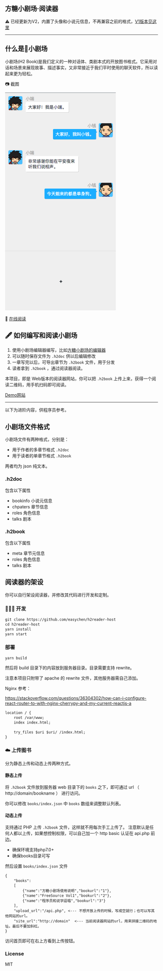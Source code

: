 ## 方糖小剧场·阅读器

⚠️ 已经更新为V2，内置了头像和小说元信息，不再兼容之前的格式，[V1版本见这里](https://github.com/easychen/h2webreader/tree/v1)

---
## 什么是🎈小剧场

小剧场(H2 Book)是我们定义的一种对话体、类剧本式的开放图书格式。它采用对话和场景来展现故事、描述事实，又非常接近于我们平时使用的聊天软件，所以读起来更为轻松。

📷 截图

![](doc/screenshot.png)

📖 [在线阅读](https://du.ftqq.com)

## 🖋 如何编写和阅读小剧场

1. 使用小剧场编辑器编写，比如[方糖小剧场的编辑器](https://qing.ftqq.com)
2. 可以随时保存文件为 `.h2doc` 供以后编辑修改
3. 一章写完以后，可导出章节为 `.h2book` 文件，用于分发 
4. 读者拿到 `.h2book` ，通过阅读器阅读。

本项目，即是 Web版本的阅读器网站，你可以把 `.h2book` 上传上来，获得一个阅读二维码，用手机扫码即可阅读。

[Demo网站](https://du.slidechan.com)

---

以下为进阶内容，供程序员参考。

## 小剧场文件格式

小剧场文件有两种格式，分别是：

- 用于作者的多章节格式 `.h2doc`
- 用于读者的单章节格式 `.h2book`

两者均为 json 纯文本。

### .h2doc

包含以下属性

- bookinfo 小说元信息
- chpaters 章节信息
- roles 角色信息
- talks 剧本

### .h2book 

包含以下属性

- meta 章节元信息
- roles 角色信息
- talks 剧本


## 阅读器的架设

你可以自行架设阅读器，并修改其代码进行开发和定制。

### 👨🏻‍💻 开发

```
git clone https://github.com/easychen/h2reader-host
cd h2reader-host
yarn install
yarn start
```

### 部署

```
yarn build
```

然后将 build 目录下的内容放到服务器目录。目录需要支持 rewrite。

注意本项目只附带了 apache 的 rewrite 文件，其他服务器需自己添加。

Nginx 参考：

https://stackoverflow.com/questions/36304302/how-can-i-configure-react-router-to-with-nginx-cherrypy-and-my-current-reactjs-a
```
location / {
    root /var/www;
    index index.html;

    try_files $uri $uri/ /index.html;
}
```

### ☁️ 上传图书

分为静态上传和动态上传两种方式。

#### 静态上传

将 `.h2book` 文件放到服务器 web 目录下的 `books` 之下，即可通过 url （ http://domain/bookname ） 进行访问。

你可以修改 `books/index.json` 中 `books` 数组来调整默认列表。


#### 动态上传

支持通过 PHP 上传 `.h2book` 文件，这样就不用每次手工上传了。 注意默认是任何人都以上传，如果想控制权限，可以自己加一个 http basic 认证在 api.php 前边。


- 确保环境支持php7.0+
- 确保books目录可写
  
然后设置 `books/index.json` 文件

```
{
    "books":
    [
        {"name":"方糖小剧场使用说明","bookurl":"1"},
        {"name":"FreeSource Vol1","bookurl":"2"},
        {"name":"程序员和说学逗唱","bookurl":"3"}
    ],
    "upload_url":"/api.php", <--- 不想开放上传的时候，写成空就行；也可以写其他网站的url。
    "site_url":"http://domain"  <--- 当前阅读器网站的url，用来拼接二维码的地址。最后不要加斜杠。
}
```
访问首页即可在右上方看到上传按钮。

### License

MIT 



